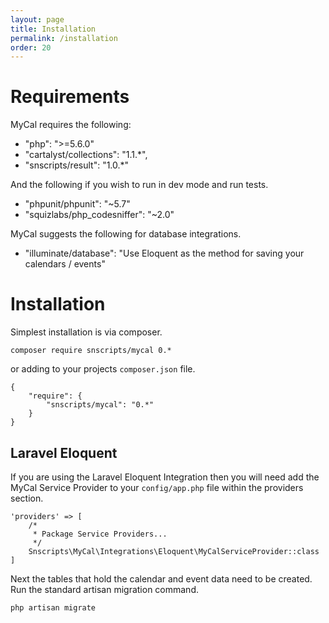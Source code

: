 ```yaml
---
layout: page
title: Installation
permalink: /installation
order: 20
---
```

# Requirements

MyCal requires the following:

* "php": ">=5.6.0"
* "cartalyst/collections": "1.1.*",
* "snscripts/result": "1.0.*"

And the following if you wish to run in dev mode and run tests.

* "phpunit/phpunit": "~5.7"
* "squizlabs/php_codesniffer": "~2.0"

MyCal suggests the following for database integrations.

* "illuminate/database": "Use Eloquent as the method for saving your calendars / events"

# Installation

Simplest installation is via composer.

    composer require snscripts/mycal 0.*

or adding to your projects `composer.json` file.

    {
        "require": {
            "snscripts/mycal": "0.*"
        }
    }

## Laravel Eloquent

If you are using the Laravel Eloquent Integration then you will need add the MyCal Service Provider to your `config/app.php` file within the providers section.

    'providers' => [
        /*
         * Package Service Providers...
         */
        Snscripts\MyCal\Integrations\Eloquent\MyCalServiceProvider::class
    ]

Next the tables that hold the calendar and event data need to be created. Run the standard artisan migration command.

    php artisan migrate

